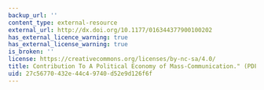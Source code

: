 ```yaml
---
backup_url: ''
content_type: external-resource
external_url: http://dx.doi.org/10.1177/016344377900100202
has_external_licence_warning: true
has_external_license_warning: true
is_broken: ''
license: https://creativecommons.org/licenses/by-nc-sa/4.0/
title: Contribution To A Political Economy of Mass-Communication." (PDF)
uid: 27c56770-432e-44c4-9740-d52e9d126f6f
---
```

